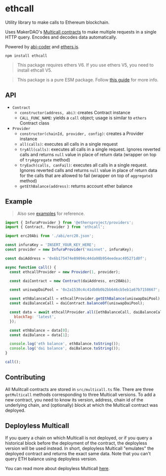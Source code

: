 # ethcall

Utility library to make calls to Ethereum blockchain.

Uses MakerDAO's [Multicall contracts](https://github.com/makerdao/multicall) to make multiple requests in a single HTTP query. Encodes and decodes data automatically.

Powered by [abi-coder](https://github.com/Destiner/abi-coder) and [ethers.js](https://github.com/ethers-io/ethers.js/).

```
npm install ethcall
```

> This package requires ethers V6. If you use ethers V5, you need to install ethcall V5.

> This package is a pure ESM package. Follow [this guide](https://gist.github.com/sindresorhus/a39789f98801d908bbc7ff3ecc99d99c) for more info.

## API

- `Contract`
  - `constructor(address, abi)`: creates Contract instance
  - `CALL_FUNC_NAME`: yields a `call` object; usage is similar to `ethers` Contract class
- `Provider`
  - `constructor(chainId, provider, config)`: creates a Provider instance
  - `all(calls)`: executes all calls in a single request
  - `tryAll(calls)`: executes all calls in a single request. Ignores reverted calls and returns `null` value in place of return data (wrapper on top of `tryAggregate` method)
  - `tryEach(calls, canFail)`: executes all calls in a single request. Ignores reverted calls and returns `null` value in place of return data for the calls that are allowed to fail (wrapper on top of `aggregate3` method)
  - `getEthBalance(address)`: returns account ether balance

## Example

> Also see [examples](./examples) for reference.

```js
import { InfuraProvider } from '@ethersproject/providers';
import { Contract, Provider } from 'ethcall';

import erc20Abi from './abi/erc20.json';

const infuraKey = 'INSERT_YOUR_KEY_HERE';
const provider = new InfuraProvider('mainnet', infuraKey);

const daiAddress = '0x6b175474e89094c44da98b954eedeac495271d0f';

async function call() {
  const ethcallProvider = new Provider(1, provider);

  const daiContract = new Contract(daiAddress, erc20Abi);

  const uniswapDaiPool = '0x2a1530c4c41db0b0b2bb646cb5eb1a67b7158667';

  const ethBalanceCall = ethcallProvider.getEthBalance(uniswapDaiPool);
  const daiBalanceCall = daiContract.balanceOf(uniswapDaiPool);

  const data = await ethcallProvider.all([ethBalanceCall, daiBalanceCall], {
    blockTag: 'latest',
  });

  const ethBalance = data[0];
  const daiBalance = data[1];

  console.log('eth balance', ethBalance.toString());
  console.log('dai balance', daiBalance.toString());
}

call();
```

## Contributing

All Mulitcall contracts are stored in `src/multicall.ts` file. There are three `getMulticall` methods corresponding to three Multicall versions. To add a new contract, you need to know its version, address, chain id of the underlying chain, and (optionally) block at which the Multicall contract was deployed.

## Deployless Multicall

If you query a chain on which Multicall is not deployed, or if you query a historical block before the deployment of the contract, the deployless version will be used instead. In short, deployless Multicall "emulates" the deployed contract and returns the exact same data. Note that you can't query ETH balance using deployless version.

You can read more about deployless Multicall [here](https://destiner.io/blog/post/deployless-multicall/).
